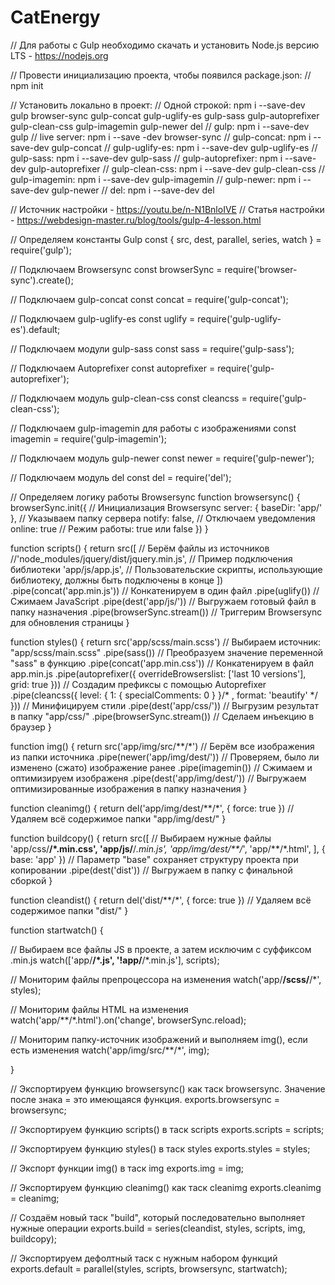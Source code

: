 # CatEnergy

// Для работы с Gulp необходимо скачать и установить Node.js версию LTS - https://nodejs.org

// Провести инициализацию проекта, чтобы появился package.json:
// npm init

// Установить локально в проект:
// Одной строкой: npm i --save-dev gulp browser-sync gulp-concat gulp-uglify-es gulp-sass gulp-autoprefixer gulp-clean-css gulp-imagemin gulp-newer del
// gulp: npm i --save-dev gulp
// live server: npm i --save -dev browser-sync
// gulp-concat: npm i --save-dev gulp-concat
// gulp-uglify-es: npm i --save-dev gulp-uglify-es
// gulp-sass: npm i --save-dev gulp-sass
// gulp-autoprefixer: npm i --save-dev gulp-autoprefixer
// gulp-clean-css: npm i --save-dev gulp-clean-css
// gulp-imagemin: npm i --save-dev gulp-imagemin
// gulp-newer: npm i --save-dev gulp-newer
// del: npm i --save-dev del

// Источник настройки - https://youtu.be/n-N1BnloIVE
// Статья настройки - https://webdesign-master.ru/blog/tools/gulp-4-lesson.html

// Определяем константы Gulp
const { src, dest, parallel, series, watch } = require('gulp');

// Подключаем Browsersync
const browserSync = require('browser-sync').create();

// Подключаем gulp-concat
const concat = require('gulp-concat');

// Подключаем gulp-uglify-es
const uglify = require('gulp-uglify-es').default;

// Подключаем модули gulp-sass
const sass = require('gulp-sass');

// Подключаем Autoprefixer
const autoprefixer = require('gulp-autoprefixer');

// Подключаем модуль gulp-clean-css
const cleancss = require('gulp-clean-css');

// Подключаем gulp-imagemin для работы с изображениями
const imagemin = require('gulp-imagemin');

// Подключаем модуль gulp-newer
const newer = require('gulp-newer');

// Подключаем модуль del
const del = require('del');

// Определяем логику работы Browsersync
function browsersync() {
  browserSync.init({ // Инициализация Browsersync
    server: { baseDir: 'app/' }, // Указываем папку сервера
    notify: false, // Отключаем уведомления
    online: true // Режим работы: true или false
  })
}

function scripts() {
  return src([ // Берём файлы из источников
    //'node_modules/jquery/dist/jquery.min.js', // Пример подключения библиотеки
    'app/js/app.js', // Пользовательские скрипты, использующие библиотеку, должны быть подключены в конце
  ])
    .pipe(concat('app.min.js')) // Конкатенируем в один файл
    .pipe(uglify()) // Сжимаем JavaScript
    .pipe(dest('app/js/')) // Выгружаем готовый файл в папку назначения
    .pipe(browserSync.stream()) // Триггерим Browsersync для обновления страницы
}

function styles() {
  return src('app/scss/main.scss') // Выбираем источник: "app/scss/main.scss"
    .pipe(sass()) // Преобразуем значение переменной "sass" в функцию
    .pipe(concat('app.min.css')) // Конкатенируем в файл app.min.js
    .pipe(autoprefixer({ overrideBrowserslist: ['last 10 versions'], grid: true })) // Создадим префиксы с помощью Autoprefixer
    .pipe(cleancss({ level: { 1: { specialComments: 0 } }/* , format: 'beautify' */ })) // Минифицируем стили
    .pipe(dest('app/css/')) // Выгрузим результат в папку "app/css/"
    .pipe(browserSync.stream()) // Сделаем инъекцию в браузер
}

function img() {
  return src('app/img/src/**/*') // Берём все изображения из папки источника
    .pipe(newer('app/img/dest/')) // Проверяем, было ли изменено (сжато) изображение ранее
    .pipe(imagemin()) // Сжимаем и оптимизируем изображеня
    .pipe(dest('app/img/dest/')) // Выгружаем оптимизированные изображения в папку назначения
}

function cleanimg() {
  return del('app/img/dest/**/*', { force: true }) // Удаляем всё содержимое папки "app/img/dest/"
}

function buildcopy() {
  return src([ // Выбираем нужные файлы
    'app/css/**/*.min.css',
    'app/js/**/*.min.js',
    'app/img/dest/**/*',
    'app/**/*.html',
  ], { base: 'app' }) // Параметр "base" сохраняет структуру проекта при копировании
    .pipe(dest('dist')) // Выгружаем в папку с финальной сборкой
}

function cleandist() {
  return del('dist/**/*', { force: true }) // Удаляем всё содержимое папки "dist/"
}

function startwatch() {

  // Выбираем все файлы JS в проекте, а затем исключим с суффиксом .min.js
  watch(['app/**/*.js', '!app/**/*.min.js'], scripts);

  // Мониторим файлы препроцессора на изменения
  watch('app/**/scss/**/*', styles);

  // Мониторим файлы HTML на изменения
  watch('app/**/*.html').on('change', browserSync.reload);

  // Мониторим папку-источник изображений и выполняем img(), если есть изменения
  watch('app/img/src/**/*', img);

}

// Экспортируем функцию browsersync() как таск browsersync. Значение после знака = это имеющаяся функция.
exports.browsersync = browsersync;

// Экспортируем функцию scripts() в таск scripts
exports.scripts = scripts;

// Экспортируем функцию styles() в таск styles
exports.styles = styles;

// Экспорт функции img() в таск img
exports.img = img;

// Экспортируем функцию cleanimg() как таск cleanimg
exports.cleanimg = cleanimg;

// Создаём новый таск "build", который последовательно выполняет нужные операции
exports.build = series(cleandist, styles, scripts, img, buildcopy);

// Экспортируем дефолтный таск с нужным набором функций
exports.default = parallel(styles, scripts, browsersync, startwatch);